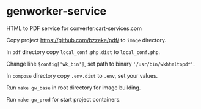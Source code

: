 # genworker-service
HTML to PDF service for converter.cart-services.com

Copy project https://github.com/bzzeke/pdf/ to `image` directory.

In `pdf` directory copy `local_conf.php.dist` to `local_conf.php`.

Change line `$config['wk_bin']`, set path to binary `'/usr/bin/wkhtmltopdf'`.

In `compose` directory copy `.env.dist` to `.env`, set your values.

Run `make gw_base` in root directory for image building.

Run `make gw_prod` for start project containers.
